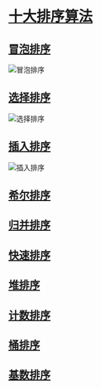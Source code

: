 # [十大排序算法](https://juejin.im/post/5cff49e75188257a6b40de80)

## [冒泡排序](./冒泡排序.js)

![冒泡排序](https://user-gold-cdn.xitu.io/2019/6/11/16b45394b9338276?imageslim)

## [选择排序](./选择排序.js)

![选择排序](https://user-gold-cdn.xitu.io/2019/6/11/16b453956a0991d7?imageslim)

## [插入排序](./插入排序.js)

![插入排序](https://user-gold-cdn.xitu.io/2019/6/11/16b45395941bac90?imageslim)

## [希尔排序](./希尔排序.js)

## [归并排序](./归并排序.js)

## [快速排序](./快速排序.js)

## [堆排序](./堆排序.js)

## [计数排序](./计数排序.js)

## [桶排序](./桶排序.js)

## [基数排序](./基数排序.js)
